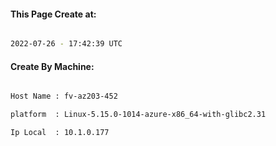 
   
#### This Page Create at:

```bash

2022-07-26 - 17:42:39 UTC

```

#### Create By Machine:

```bash

Host Name : fv-az203-452

platform  : Linux-5.15.0-1014-azure-x86_64-with-glibc2.31

Ip Local  : 10.1.0.177

```

